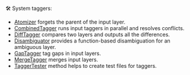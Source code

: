 🛠️ System taggers:

* [Atomizer](atomizer.ipynb) forgets the parent of the input layer.
* [CombinedTagger](combined_tagger.ipynb) runs input taggers in parallel and resolves conflicts.
* [DiffTagger](diff_tagger.ipynb) compares two layers and  outputs all the differences.
* [Disambiguator](disambiguator.ipynb) provides a function-based disambiguation for an ambiguous layer.
* [GapTagger](gaps_tagging.ipynb) tag gaps in input layers.
* [MergeTagger](merge_tagger.ipynb) merges input layers.
* [TaggerTester](tagger_tester.ipynb) method helps to create test files for taggers.


